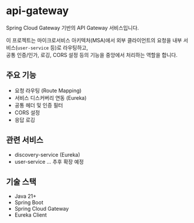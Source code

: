 # api-gateway

Spring Cloud Gateway 기반의 API Gateway 서비스입니다.

이 프로젝트는 마이크로서비스 아키텍처(MSA)에서 외부 클라이언트의 요청을 내부 서비스(`user-service` 등)로 라우팅하고,  
공통 인증/인가, 로깅, CORS 설정 등의 기능을 중앙에서 처리하는 역할을 합니다.

## 주요 기능

- 요청 라우팅 (Route Mapping)
- 서비스 디스커버리 연동 (Eureka)
- 공통 헤더 및 인증 필터
- CORS 설정
- 응답 로깅

## 관련 서비스

- discovery-service (Eureka)
- user-service
... 추후 확장 예정
## 기술 스택

- Java 21+
- Spring Boot
- Spring Cloud Gateway
- Eureka Client
